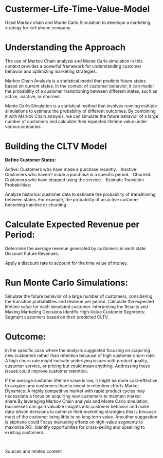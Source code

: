 # Custermer-Life-Time-Value-Model
Used Markov chain and Monte Carlo Simulation to develope a marketing strategy for cell phone company.

# Understanding the Approach
The use of Markov Chain analysis and Monte Carlo simulation in this context provides a powerful framework for understanding customer behavior and optimizing marketing strategies.

Markov Chain Analysis is a statistical model that predicts future states based on current states. In the context of customer behavior, it can model the probability of a customer transitioning between different states, such as active, inactive, or churned.   

Monte Carlo Simulation is a statistical method that involves running multiple simulations to estimate the probability of different outcomes. By combining it with Markov Chain analysis, we can simulate the future behavior of a large number of customers and calculate their expected lifetime value under various scenarios.   

# Building the CLTV Model
**Define Customer States:**

Active: Customers who have made a purchase recently.   
Inactive: Customers who haven't made a purchase in a specific period.   
Churned: Customers who have stopped using the service.   
Estimate Transition Probabilities:

Analyze historical customer data to estimate the probability of transitioning between states. For example, the probability of an active customer becoming inactive or churning.

# Calculate Expected Revenue per Period:

Determine the average revenue generated by customers in each state.
Discount Future Revenues:

Apply a discount rate to account for the time value of money.   

# Run Monte Carlo Simulations:

Simulate the future behavior of a large number of customers, considering the transition probabilities and revenue per period.
Calculate the expected lifetime value for each simulated customer.
Interpreting the Results and Making Marketing Decisions
Identify High-Value Customer Segments:
Segment customers based on their predicted CLTV.

# Outcome:
In the specific case where the analysis suggested focusing on acquiring new customers rather than retention because of high customer churn rate: A high churn rate might indicate underlying issues with product quality, customer service, or pricing  but could mean anything. Addressing these issues could improve customer retention. 

If the average customer lifetime value is low, it might be more cost-effective to acquire new customers than to invest in retention efforts.Market Dynamics: A highly competitive market with rapid product cycles may necessitate a focus on acquiring new customers to maintain market share.By leveraging Markov Chain analysis and Monte Carlo simulation, businesses can gain valuable insights into customer behavior and make data-driven decisions to optimize their marketing strategies.this is because most of the customer bring little to no long term value.  Anouther suggestion is skphone could  Focus marketing efforts on high-value segments to maximize ROI. Identify opportunities for cross-selling and upselling to existing customers.


   


Sources and related content

